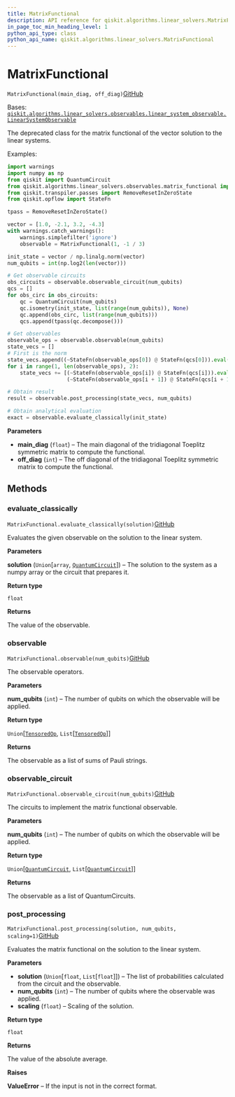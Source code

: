 ```yaml
---
title: MatrixFunctional
description: API reference for qiskit.algorithms.linear_solvers.MatrixFunctional
in_page_toc_min_heading_level: 1
python_api_type: class
python_api_name: qiskit.algorithms.linear_solvers.MatrixFunctional
---
```


# MatrixFunctional

<span id="qiskit.algorithms.linear_solvers.MatrixFunctional" />

`MatrixFunctional(main_diag, off_diag)`[GitHub](https://github.com/qiskit/qiskit/tree/stable/0.41/qiskit/algorithms/linear_solvers/observables/matrix_functional.py "view source code")

Bases: [`qiskit.algorithms.linear_solvers.observables.linear_system_observable.LinearSystemObservable`](qiskit.algorithms.linear_solvers.LinearSystemObservable "qiskit.algorithms.linear_solvers.observables.linear_system_observable.LinearSystemObservable")

The deprecated class for the matrix functional of the vector solution to the linear systems.

Examples:

```python
import warnings
import numpy as np
from qiskit import QuantumCircuit
from qiskit.algorithms.linear_solvers.observables.matrix_functional import             MatrixFunctional
from qiskit.transpiler.passes import RemoveResetInZeroState
from qiskit.opflow import StateFn

tpass = RemoveResetInZeroState()

vector = [1.0, -2.1, 3.2, -4.3]
with warnings.catch_warnings():
    warnings.simplefilter('ignore')
    observable = MatrixFunctional(1, -1 / 3)

init_state = vector / np.linalg.norm(vector)
num_qubits = int(np.log2(len(vector)))

# Get observable circuits
obs_circuits = observable.observable_circuit(num_qubits)
qcs = []
for obs_circ in obs_circuits:
    qc = QuantumCircuit(num_qubits)
    qc.isometry(init_state, list(range(num_qubits)), None)
    qc.append(obs_circ, list(range(num_qubits)))
    qcs.append(tpass(qc.decompose()))

# Get observables
observable_ops = observable.observable(num_qubits)
state_vecs = []
# First is the norm
state_vecs.append((~StateFn(observable_ops[0]) @ StateFn(qcs[0])).eval())
for i in range(1, len(observable_ops), 2):
    state_vecs += [(~StateFn(observable_ops[i]) @ StateFn(qcs[i])).eval(),
                   (~StateFn(observable_ops[i + 1]) @ StateFn(qcs[i + 1])).eval()]

# Obtain result
result = observable.post_processing(state_vecs, num_qubits)

# Obtain analytical evaluation
exact = observable.evaluate_classically(init_state)
```

**Parameters**

*   **main\_diag** (`float`) – The main diagonal of the tridiagonal Toeplitz symmetric matrix to compute the functional.
*   **off\_diag** (`int`) – The off diagonal of the tridiagonal Toeplitz symmetric matrix to compute the functional.

## Methods

### evaluate\_classically

<span id="qiskit.algorithms.linear_solvers.MatrixFunctional.evaluate_classically" />

`MatrixFunctional.evaluate_classically(solution)`[GitHub](https://github.com/qiskit/qiskit/tree/stable/0.41/qiskit/algorithms/linear_solvers/observables/matrix_functional.py "view source code")

Evaluates the given observable on the solution to the linear system.

**Parameters**

**solution** (`Union`\[`array`, [`QuantumCircuit`](qiskit.circuit.QuantumCircuit "qiskit.circuit.quantumcircuit.QuantumCircuit")]) – The solution to the system as a numpy array or the circuit that prepares it.

**Return type**

`float`

**Returns**

The value of the observable.

### observable

<span id="qiskit.algorithms.linear_solvers.MatrixFunctional.observable" />

`MatrixFunctional.observable(num_qubits)`[GitHub](https://github.com/qiskit/qiskit/tree/stable/0.41/qiskit/algorithms/linear_solvers/observables/matrix_functional.py "view source code")

The observable operators.

**Parameters**

**num\_qubits** (`int`) – The number of qubits on which the observable will be applied.

**Return type**

`Union`\[[`TensoredOp`](qiskit.opflow.list_ops.TensoredOp "qiskit.opflow.list_ops.tensored_op.TensoredOp"), `List`\[[`TensoredOp`](qiskit.opflow.list_ops.TensoredOp "qiskit.opflow.list_ops.tensored_op.TensoredOp")]]

**Returns**

The observable as a list of sums of Pauli strings.

### observable\_circuit

<span id="qiskit.algorithms.linear_solvers.MatrixFunctional.observable_circuit" />

`MatrixFunctional.observable_circuit(num_qubits)`[GitHub](https://github.com/qiskit/qiskit/tree/stable/0.41/qiskit/algorithms/linear_solvers/observables/matrix_functional.py "view source code")

The circuits to implement the matrix functional observable.

**Parameters**

**num\_qubits** (`int`) – The number of qubits on which the observable will be applied.

**Return type**

`Union`\[[`QuantumCircuit`](qiskit.circuit.QuantumCircuit "qiskit.circuit.quantumcircuit.QuantumCircuit"), `List`\[[`QuantumCircuit`](qiskit.circuit.QuantumCircuit "qiskit.circuit.quantumcircuit.QuantumCircuit")]]

**Returns**

The observable as a list of QuantumCircuits.

### post\_processing

<span id="qiskit.algorithms.linear_solvers.MatrixFunctional.post_processing" />

`MatrixFunctional.post_processing(solution, num_qubits, scaling=1)`[GitHub](https://github.com/qiskit/qiskit/tree/stable/0.41/qiskit/algorithms/linear_solvers/observables/matrix_functional.py "view source code")

Evaluates the matrix functional on the solution to the linear system.

**Parameters**

*   **solution** (`Union`\[`float`, `List`\[`float`]]) – The list of probabilities calculated from the circuit and the observable.
*   **num\_qubits** (`int`) – The number of qubits where the observable was applied.
*   **scaling** (`float`) – Scaling of the solution.

**Return type**

`float`

**Returns**

The value of the absolute average.

**Raises**

**ValueError** – If the input is not in the correct format.

